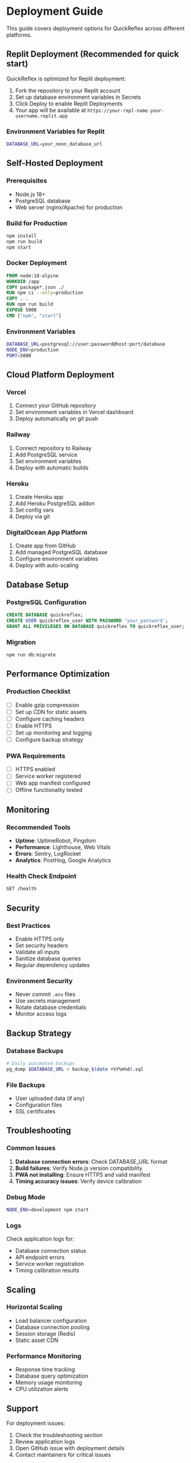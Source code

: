 # Deployment Guide

This guide covers deployment options for QuickReflex across different platforms.

## Replit Deployment (Recommended for quick start)

QuickReflex is optimized for Replit deployment:

1. Fork the repository to your Replit account
2. Set up database environment variables in Secrets
3. Click Deploy to enable Replit Deployments
4. Your app will be available at `https://your-repl-name.your-username.replit.app`

### Environment Variables for Replit
```bash
DATABASE_URL=your_neon_database_url
```

## Self-Hosted Deployment

### Prerequisites
- Node.js 18+
- PostgreSQL database
- Web server (nginx/Apache) for production

### Build for Production
```bash
npm install
npm run build
npm start
```

### Docker Deployment
```dockerfile
FROM node:18-alpine
WORKDIR /app
COPY package*.json ./
RUN npm ci --only=production
COPY . .
RUN npm run build
EXPOSE 5000
CMD ["npm", "start"]
```

### Environment Variables
```bash
DATABASE_URL=postgresql://user:password@host:port/database
NODE_ENV=production
PORT=5000
```

## Cloud Platform Deployment

### Vercel
1. Connect your GitHub repository
2. Set environment variables in Vercel dashboard
3. Deploy automatically on git push

### Railway
1. Connect repository to Railway
2. Add PostgreSQL service
3. Set environment variables
4. Deploy with automatic builds

### Heroku
1. Create Heroku app
2. Add Heroku PostgreSQL addon
3. Set config vars
4. Deploy via git

### DigitalOcean App Platform
1. Create app from GitHub
2. Add managed PostgreSQL database
3. Configure environment variables
4. Deploy with auto-scaling

## Database Setup

### PostgreSQL Configuration
```sql
CREATE DATABASE quickreflex;
CREATE USER quickreflex_user WITH PASSWORD 'your_password';
GRANT ALL PRIVILEGES ON DATABASE quickreflex TO quickreflex_user;
```

### Migration
```bash
npm run db:migrate
```

## Performance Optimization

### Production Checklist
- [ ] Enable gzip compression
- [ ] Set up CDN for static assets
- [ ] Configure caching headers
- [ ] Enable HTTPS
- [ ] Set up monitoring and logging
- [ ] Configure backup strategy

### PWA Requirements
- [ ] HTTPS enabled
- [ ] Service worker registered
- [ ] Web app manifest configured
- [ ] Offline functionality tested

## Monitoring

### Recommended Tools
- **Uptime**: UptimeRobot, Pingdom
- **Performance**: Lighthouse, Web Vitals
- **Errors**: Sentry, LogRocket
- **Analytics**: PostHog, Google Analytics

### Health Check Endpoint
```bash
GET /health
```

## Security

### Best Practices
- Enable HTTPS only
- Set security headers
- Validate all inputs
- Sanitize database queries
- Regular dependency updates

### Environment Security
- Never commit `.env` files
- Use secrets management
- Rotate database credentials
- Monitor access logs

## Backup Strategy

### Database Backups
```bash
# Daily automated backups
pg_dump $DATABASE_URL > backup_$(date +%Y%m%d).sql
```

### File Backups
- User uploaded data (if any)
- Configuration files
- SSL certificates

## Troubleshooting

### Common Issues
1. **Database connection errors**: Check DATABASE_URL format
2. **Build failures**: Verify Node.js version compatibility
3. **PWA not installing**: Ensure HTTPS and valid manifest
4. **Timing accuracy issues**: Verify device calibration

### Debug Mode
```bash
NODE_ENV=development npm start
```

### Logs
Check application logs for:
- Database connection status
- API endpoint errors
- Service worker registration
- Timing calibration results

## Scaling

### Horizontal Scaling
- Load balancer configuration
- Database connection pooling
- Session storage (Redis)
- Static asset CDN

### Performance Monitoring
- Response time tracking
- Database query optimization
- Memory usage monitoring
- CPU utilization alerts

## Support

For deployment issues:
1. Check the troubleshooting section
2. Review application logs
3. Open GitHub issue with deployment details
4. Contact maintainers for critical issues